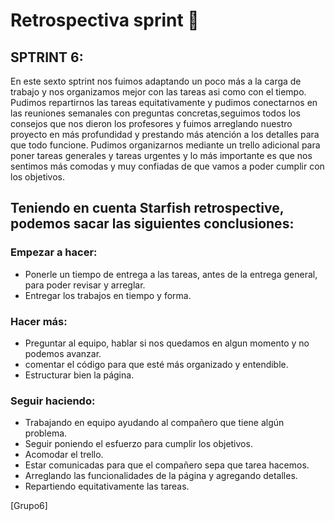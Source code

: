 # Retrospectiva sprint 📝

## SPTRINT 6:

En este sexto sptrint nos fuimos adaptando un poco más a la carga de trabajo y nos organizamos mejor con las tareas asi como con el tiempo. Pudimos repartirnos las tareas equitativamente y pudimos conectarnos en las reuniones semanales con preguntas concretas,seguimos todos los consejos que nos dieron los profesores y fuimos arreglando nuestro proyecto en más profundidad y prestando más atención a los detalles para que todo funcione. Pudimos organizarnos mediante un trello adicional para poner tareas generales y tareas urgentes y lo más importante es que nos sentimos más comodas y muy confiadas de que vamos a poder cumplir con los objetivos.
## Teniendo en cuenta Starfish retrospective, podemos sacar las siguientes conclusiones:


### Empezar a hacer:

* Ponerle un tiempo de entrega a las tareas, antes de la entrega general, para poder revisar y arreglar.
* Entregar los trabajos en tiempo y forma.

### Hacer más:

* Preguntar al equipo, hablar si nos quedamos en algun momento y no podemos avanzar. 
* comentar el código para que esté más organizado y entendible.
* Estructurar bien la página.




### Seguir haciendo:

* Trabajando en equipo ayudando al compañero que tiene algún problema.
* Seguir poniendo el esfuerzo para cumplir los objetivos.
* Acomodar el trello.
* Estar comunicadas para que el compañero sepa que tarea hacemos.
* Arreglando las funcionalidades de la página y agregando detalles.
* Repartiendo equitativamente las tareas.




[Grupo6]
